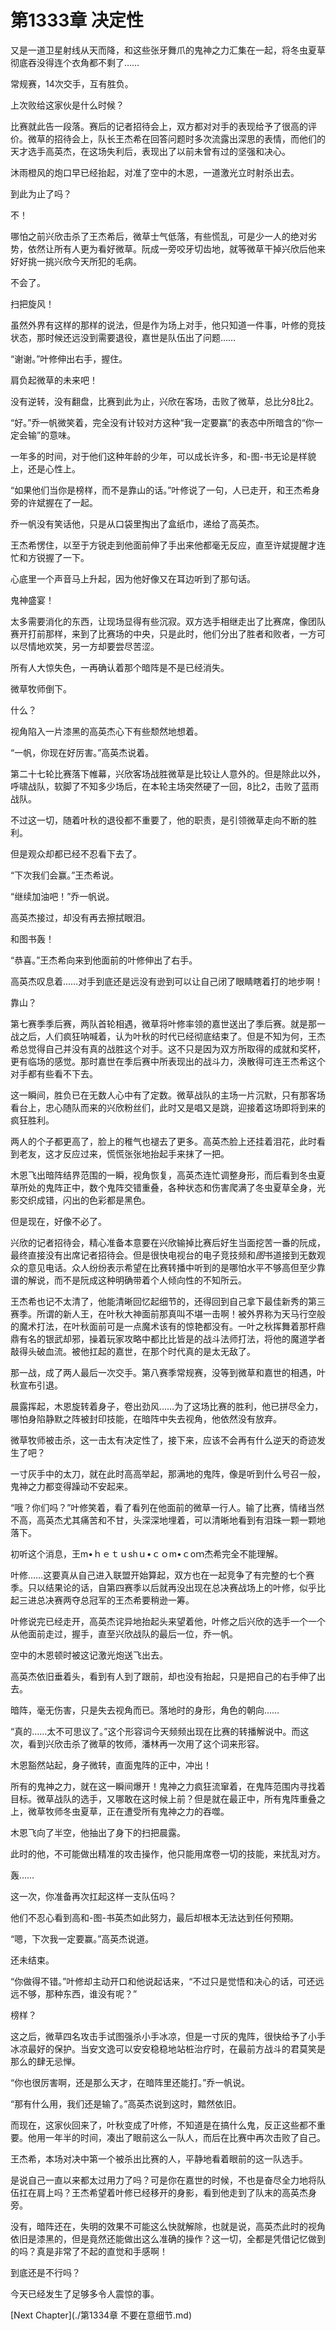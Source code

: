 # 第1333章 决定性

又是一道卫星射线从天而降，和这些张牙舞爪的鬼神之力汇集在一起，将冬虫夏草彻底吞没得连个衣角都不剩了……

常规赛，14次交手，互有胜负。

上次败给这家伙是什么时候？

比赛就此告一段落。赛后的记者招待会上，双方都对对手的表现给予了很高的评价。微草的招待会上，队长王杰希在回答问题时多次流露出深思的表情，而他们的天才选手高英杰，在这场失利后，表现出了以前未曾有过的坚强和决心。

沐雨橙风的炮口早已经抬起，对准了空中的木恩，一道激光立时射杀出去。

到此为止了吗？

不！

哪怕之前兴欣击杀了王杰希后，微草士气低落，有些慌乱，可是少一人的绝对劣势，依然让所有人更为看好微草。阮成一旁咬牙切齿地，就等微草干掉兴欣后他来好好挑一挑兴欣今天所犯的毛病。

不会了。

扫把旋风！

虽然外界有这样的那样的说法，但是作为场上对手，他只知道一件事，叶修的竞技状态，那时候还远没到需要退役，嘉世是队伍出了问题……

“谢谢。”叶修伸出右手，握住。

肩负起微草的未来吧！

没有逆转，没有翻盘，比赛到此为止，兴欣在客场，击败了微草，总比分8比2。

“好。”乔一帆微笑着，完全没有计较对方这种“我一定要赢”的表态中所暗含的“你一定会输”的意味。

一年多的时间，对于他们这种年龄的少年，可以成长许多，和-图-书无论是样貌上，还是心性上。

“如果他们当你是榜样，而不是靠山的话。”叶修说了一句，人已走开，和王杰希身旁的许斌握在了一起。

乔一帆没有笑话他，只是从口袋里掏出了盒纸巾，递给了高英杰。

王杰希愣住，以至于方锐走到他面前伸了手出来他都毫无反应，直至许斌提醒才连忙和方锐握了一下。

心底里一个声音马上升起，因为他好像又在耳边听到了那句话。

鬼神盛宴！

太多需要消化的东西，让现场显得有些沉寂。双方选手相继走出了比赛席，像团队赛开打前那样，来到了比赛场的中央，只是此时，他们分出了胜者和败者，一方可以尽情地欢笑，另一方却要尝尽苦涩。

所有人大惊失色，一再确认着那个暗阵是不是已经消失。

微草牧师倒下。

什么？

视角陷入一片漆黑的高英杰心下有些颓然地想着。

“一帆，你现在好厉害。”高英杰说着。

第二十七轮比赛落下帷幕，兴欣客场战胜微草是比较让人意外的。但是除此以外，呼啸战队，软脚了不知多少场后，在本轮主场突然硬了一回，8比2，击败了蓝雨战队。

不过这一切，随着叶秋的退役都不重要了，他的职责，是引领微草走向不断的胜利。

但是观众却都已经不忍看下去了。

“下次我们会赢。”王杰希说。

“继续加油吧！”乔一帆说。

高英杰接过，却没有再去擦拭眼泪。

和图书轰！

“恭喜。”王杰希向来到他面前的叶修伸出了右手。

高英杰叹息着……对手到底还是远没有逊到可以让自己闭了眼睛瞎着打的地步啊！

靠山？

第七赛季季后赛，两队首轮相遇，微草将叶修率领的嘉世送出了季后赛。就是那一战之后，人们疯狂呐喊着，认为叶秋的时代已经彻底结束了。但是不知为何，王杰希总觉得自己并没有真的战胜这个对手。这不只是因为双方所取得的成就和奖杯，更有临场的感觉。那时嘉世在季后赛中所表现出的战斗力，涣散得可连王杰希这个对手都有些看不下去。

这一瞬间，胜负已在无数人心中有了定数。微草战队的主场一片沉默，只有那客场看台上，忠心随队而来的兴欣粉丝们，此时又是唱又是跳，迎接着这场即将到来的疯狂胜利。

两人的个子都更高了，脸上的稚气也褪去了更多。高英杰脸上还挂着泪花，此时看到老友，这才反应过来，慌慌张张地抬起手来抹了一把。

木恩飞出暗阵结界范围的一瞬，视角恢复，高英杰连忙调整身形，而后看到冬虫夏草所处的鬼阵正中，数个鬼阵交错重叠，各种状态和伤害爬满了冬虫夏草全身，光影交织成错，闪出的色彩都是黑色。

但是现在，好像不必了。

兴欣的记者招待会，精心准备本意要在兴欣输掉比赛后好生当面挖苦一番的阮成，最终直接没有出席记者招待会。但是很快电视台的电子竞技频和*图*书道接到无数观众的意见电话。众人纷纷表示希望在比赛转播中听到的是哪怕水平不够高但至少靠谱的解说，而不是阮成这种明确带着个人倾向性的不知所云。

王杰希也记不太清了，他能清晰回忆起细节的，还得回到自己拿下最佳新秀的第三赛季。所谓的新人王，在叶秋大神面前那真叫不堪一击啊！被外界称为天马行空般的魔术打法，在叶秋面前可是一点魔术该有的惊艳都没有。一叶之秋挥舞着那杆鼎鼎有名的银武却邪，操着玩家攻略中都比比皆是的战斗法师打法，将他的魔道学者敲得头破血流。被他扛起的嘉世，在那个时代真的是太无敌了。

那一战，成了两人最后一次交手。第八赛季常规赛，没等到微草和嘉世的相遇，叶秋宣布引退。

晨露挥起，木恩旋转着身子，卷出劲风……为了这场比赛的胜利，他已拼尽全力，哪怕身陷静默之阵被封印技能，在暗阵中失去视角，他依然没有放弃。

微草牧师被击杀，这一击太有决定性了，接下来，应该不会再有什么逆天的奇迹发生了吧？

一寸灰手中的太刀，就在此时高高举起，那满地的鬼阵，像是听到什么号召一般，鬼神之力都变得躁动不安起来。

“哦？你们吗？”叶修笑着，看了看列在他面前的微草一行人。输了比赛，情绪当然不高，高英杰尤其痛苦和不甘，头深深地埋着，可以清晰地看到有泪珠一颗一颗地落下。

初听这个消息，王m•ｈｅｔｕshｕ•ｃｏm•ｃoｍ杰希完全不能理解。

叶修……这要真从自己进入联盟开始算起，双方也在一起竞争了有完整的七个赛季。只以结果论的话，自第四赛季以后就再没出现在总决赛战场上的叶修，似乎比起三进总决赛两夺总冠军的王杰希要稍逊一筹。

叶修说完已经走开，高英杰诧异地抬起头来望着他，叶修之后兴欣的选手一个一个从他面前走过，握手，直至兴欣战队的最后一位，乔一帆。

空中的木恩顿时被这记激光炮送飞出去。

高英杰依旧垂着头，看到有人到了跟前，却也没有抬起，只是把自己的右手伸了出去。

暗阵，毫无伤害，只是失去视角而已。落地时的身形，角色的朝向……

“真的……太不可思议了。”这个形容词今天频频出现在比赛的转播解说中。而这次，看到兴欣击杀了微草的牧师，潘林再一次用了这个词来形容。

木恩豁然站起，身子微转，直面鬼阵的正中，冲出！

所有的鬼神之力，就在这一瞬间爆开！鬼神之力疯狂流窜着，在鬼阵范围内寻找着目标。微草战队的选手，又哪敢在这时候上前？但是就在最正中，所有鬼阵重叠之上，微草牧师冬虫夏草，正在遭受所有鬼神之力的吞噬。

木恩飞向了半空，他抽出了身下的扫把晨露。

此时的他，不可能做出精准的攻击操作，他只能用席卷一切的技能，来扰乱对方。

轰……

这一次，你准备再次扛起这样一支队伍吗？

他们不忍心看到高和-图-书英杰如此努力，最后却根本无法达到任何预期。

“嗯，下次我一定要赢。”高英杰说道。

还未结束。

“你做得不错。”叶修却主动开口和他说起话来，“不过只是觉悟和决心的话，可还远远不够，那种东西，谁没有呢？”

榜样？

这之后，微草四名攻击手试图强杀小手冰凉，但是一寸灰的鬼阵，很快给予了小手冰凉最好的保护。当安文逸可以安安稳稳地站桩治疗时，在最前方战斗的君莫笑是那么的肆无忌惮。

“你也很厉害啊，还是那么天才，在暗阵里还能打。”乔一帆说。

“那有什么用，我们还是输了。”高英杰说到这时，黯然依旧。

而现在，这家伙回来了，叶秋变成了叶修，不知道是在搞什么鬼，反正这些都不重要。他用一年半的时间，凑出了眼前这么一队人，而后在比赛中再次击败了自己。

王杰希，本场对决中第一个被杀出比赛的人，平静地看着眼前的这一队选手。

是说自己一直以来都太过用力了吗？可是你在嘉世的时候，不也是奋尽全力地将队伍扛在肩上吗？王杰希望着叶修已经移开的身影，看到他走到了队末的高英杰身旁。

没有，暗阵还在，失明的效果不可能这么快就解除，也就是说，高英杰此时的视角依旧是漆黑的，但是竟然还能做出这么准确的操作？这一切，全都是凭借记忆做到的吗？真是非常了不起的直觉和手感啊！

到底还是不行吗？

今天已经发生了足够多令人震惊的事。



[Next Chapter](./第1334章 不要在意细节.md)